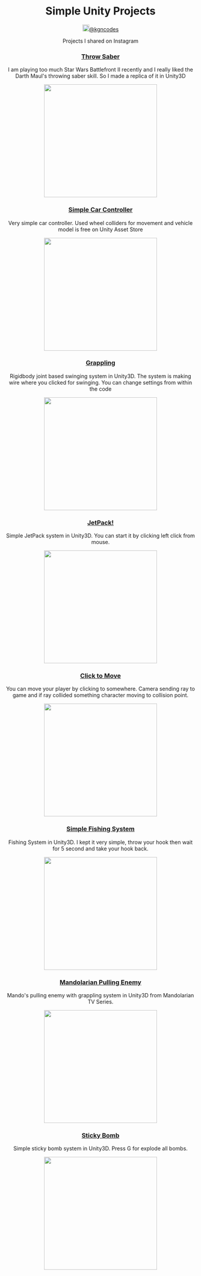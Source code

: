 <div align="center">
  <h1>Simple Unity Projects</h1>
  <img src="https://upload.wikimedia.org/wikipedia/commons/a/a5/Instagram_icon.png" alt="igIcon" height="18px"><a href="https://www.instagram.com/kgncodes/">@kgncodes</a>
  <p>Projects I shared on Instagram</p>

  <h3><a href="https://github.com/KaganAyten/Simple-Unity-Projects/tree/main/ThrowSaber">Throw Saber</a></h3>
  <p>I am playing too much Star Wars Battlefront II recently and I really liked the Darth Maul's throwing saber skill. So I made a replica of it in Unity3D</p>
  <img src="https://media.giphy.com/media/H2rJ10C1BJscbCOgEV/giphy.gif" width="300" height="300">
  
  <h3><a href="https://github.com/KaganAyten/Simple-Unity-Projects/tree/main/SimpleCar">Simple Car Controller</a></h3>
  <p>Very simple car controller. Used wheel colliders for movement and vehicle model is free on Unity Asset Store</p>
  <img src="https://media.giphy.com/media/57yPLRo7onBn6WwTLS/giphy.gif" width="300" height="300">
  
  <h3><a href="https://github.com/KaganAyten/Simple-Unity-Projects/tree/main/Grappling">Grappling</a></h3>
  <p>Rigidbody joint based swinging system in Unity3D. The system is making wire where you clicked for swinging. You can change settings from within the code</p>
  <img src="https://media.giphy.com/media/G6r81CJ7PveBJswFuS/giphy.gif" width="300" height="300">
  
  <h3><a href="https://github.com/KaganAyten/Simple-Unity-Projects/tree/main/JetPack">JetPack!</a></h3>
  <p>Simple JetPack system in Unity3D. You can start it by clicking left click from mouse.</p>
  <img src="https://media.giphy.com/media/JOAgw8rSk6LtweuqwR/giphy.gif" width="300" height="300">
  
  <h3><a href="https://github.com/KaganAyten/Simple-Unity-Projects/tree/main/ClickMove">Click to Move</a></h3>
  <p>You can move your player by clicking to somewhere. Camera sending ray to game and if ray collided something character moving to collision point.</p>
  <img src="https://media.giphy.com/media/2j9lG5JCCP5KLGi5RA/giphy.gif" width="300" height="300">
  
  <h3><a href="https://github.com/KaganAyten/Simple-Unity-Projects/tree/main/Fishing">Simple Fishing System</a></h3>
  <p>Fishing System in Unity3D. I kept it very simple, throw your hook then wait for 5 second and take your hook back.</p>
  <img src="https://media.giphy.com/media/sesxkMM7Ju2ob7eD2g/giphy.gif" width="300" height="300">
  
  <h3><a href="https://github.com/KaganAyten/Simple-Unity-Projects/tree/main/MandoPull">Mandolarian Pulling Enemy</a></h3>
  <p>Mando's pulling enemy with grappling system in Unity3D from Mandolarian TV Series.</p>
  <img src="https://media.giphy.com/media/VkSPm3N9pG3FaVoWst/giphy.gif" width="300" height="300">
  
   <h3><a href="https://github.com/KaganAyten/Simple-Unity-Projects/tree/main/StickyBomb">Sticky Bomb</a></h3>
  <p>Simple sticky bomb system in Unity3D. Press G for explode all bombs.</p>
  <img src="https://media.giphy.com/media/HrPUVNQjAjq7KCkqAm/giphy.gif" width="300" height="300">
  

</div>

